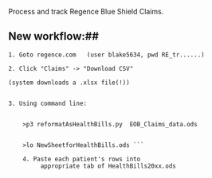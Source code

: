 Process and track Regence Blue Shield Claims.

## New workflow:##

    1. Goto regence.com   (user blake5634, pwd RE_tr......)

    2. Click "Claims" -> "Download CSV"

    (system downloads a .xlsx file(!))


    3. Using command line:

``` >p3 procClaims.py  <download file>

    >p3 reformatAsHealthBills.py  EOB_Claims_data.ods


    >lo NewSheetforHealthBills.ods ```

    4. Paste each patient's rows into
         appropriate tab of HealthBills20xx.ods

